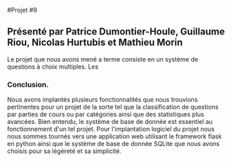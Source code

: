 #Projet #9
## Présenté par Patrice Dumontier-Houle, Guillaume Riou, Nicolas Hurtubis et Mathieu Morin


Le projet que nous avons mené a terme consiste en un système de questions à choix multiples. Les




















### Conclusion.
 Nous avons implantés plusieurs fonctionnalités que nous trouvions pertinentes pour un projet de la sorte tel que la classification de questions par parties de cours ou par catégories ainsi que des statistiques plus avancées. Bien entendu, le système de base de donnée est essentiel au fonctionnement d'un tel projet. Pour l'implantation logiciel du projet nous nous sommes tournés vers une application web utilisant le framework flask en python ainsi que le système de base de donnée SQLite que nous avons choisis pour sa légèreté et sa simplicité.


